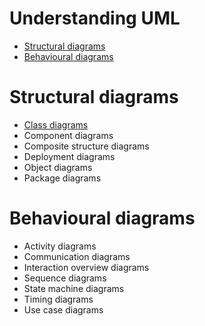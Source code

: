 Understanding UML
=

<!-- @import "[TOC]" {cmd="toc" depthFrom=1 depthTo=6 orderedList=false} -->
<!-- code_chunk_output -->

- [Structural diagrams](#structural-diagrams)
- [Behavioural diagrams](#behavioural-diagrams)

<!-- /code_chunk_output -->

# Structural diagrams
- [Class diagrams](./class-diagrams/class-diagrams.md)
- Component diagrams
- Composite structure diagrams
- Deployment diagrams
- Object diagrams
- Package diagrams

# Behavioural diagrams
- Activity diagrams
- Communication diagrams
- Interaction overview diagrams
- Sequence diagrams
- State machine diagrams
- Timing diagrams
- Use case diagrams
